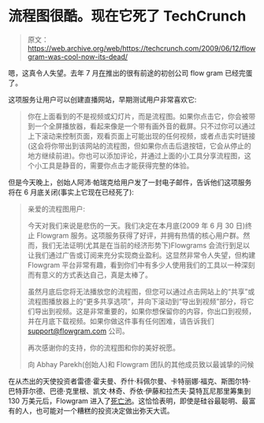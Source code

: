 # 流程图很酷。现在它死了 TechCrunch

> 原文：<https://web.archive.org/web/https://techcrunch.com/2009/06/12/flowgram-was-cool-now-its-dead/>

嗯，这真令人失望。去年 7 月[在](https://web.archive.org/web/20221006203323/http://www.beta.techcrunch.com/2008/07/03/flowgram-reinvents-the-screencast-1000-beta-invites/)推出的很有前途的初创公司 flow gram 已经完蛋了。

这项服务让用户可以创建直播网站，早期测试用户非常喜欢它:

> 你在上面看到的不是视频或幻灯片，而是流程图。如果你点击它，你会被带到一个全屏播放器，看起来像是一个带有画外音的截屏。只不过你可以通过上下滚动来控制页面，观看页面上可能出现的任何视频，或者点击实时链接(这会将你带出到该网站的流程图，但如果你点击后退按钮，它会从停止的地方继续前进)。你也可以添加评论，并通过上面的小工具分享流程图，这个小工具是静音的，需要你点击才能获得完整的体验。

但是今天晚上，创始人阿沛·帕瑞克给用户发了一封电子邮件，告诉他们这项服务将在 6 月底关闭(事实上它现在已经死了):

> 亲爱的流程图用户:
> 
> 今天对我们来说是悲伤的一天。我们决定在本月底(2009 年 6 月 30 日)终止 Flowgram 服务。这项服务获得了好评，并拥有热情的核心用户群。然而，我们无法证明(尤其是在当前的经济形势下)Flowgrams 会流行到足以让我们通过广告或订阅来充分实现商业盈利。这显然非常令人失望，但构建 Flowgram 平台非常有趣，看到你们中有多少人使用我们的工具以一种深刻而有意义的方式表达自己，真是太棒了。
> 
> 虽然月底后您将无法播放您的流程图，但您可以通过点击网站上的“共享”或流程图播放器上的“更多共享选项”，并向下滚动到“导出到视频”部分，将它们导出到视频。这是非常重要的，如果你想保留你的内容，你出口到视频，并在月底下载视频。如果你做这件事有任何困难，请告诉我们 support@flowgram.com 公司。
> 
> 再次感谢你的支持，你的流程图和你的美好祝愿。
> 
> 向 Abhay Parekh(创始人)和 Flowgram 团队的其他成员致以最诚挚的问候

在从杰出的天使投资者雷德·霍夫曼、乔什·科佩尔曼、卡特丽娜·福克、斯图尔特·巴特菲尔德、巴德·克里根、凯文·林奇、乔依·伊藤和拉杰夫·莫特瓦尼那里筹集到 130 万美元后，Flowgram 进入了[死亡池](https://web.archive.org/web/20221006203323/http://www.beta.techcrunch.com/tag/deadpool)。这恰恰表明，即使是硅谷最聪明、最富有的人，也可能对一个糟糕的投资决定做出弥天大谎。